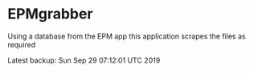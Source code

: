 # EPMgrabber
Using a database from the EPM app this application scrapes the files as required


Latest backup: Sun Sep 29 07:12:01 UTC 2019
